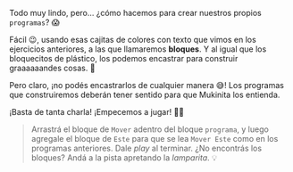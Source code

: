 <gs-toolbox toolbox-url="https://raw.githubusercontent.com/MumukiProject/mumuki-guia-gobstones-primeros-programas-kids/master/assets/toolbox_1553274591838.xml"></gs-toolbox>

Todo muy lindo, pero... ¿cómo hacemos para crear nuestros propios `programas`? :scream:

Fácil :wink:, usando esas cajitas de colores con texto que vimos en los ejercicios anteriores, a las que llamaremos **bloques**. Y al igual que los bloquecitos de plástico, los podemos encastrar para construir graaaaaandes cosas. :tada:

Pero claro, ¡no podés encastrarlos de cualquier manera :sweat_smile:! Los programas que construiremos deberán tener sentido para que Mukinita los entienda. 

¡Basta de tanta charla! ¡Empecemos a jugar! :ok_woman:

> Arrastrá el bloque de `Mover` adentro del bloque `programa`, y luego agregale el bloque de `Este` para que se lea `Mover Este` como en los programas anteriores. Dale _play_ al terminar. ¿No encontrás los bloques? Andá a la pista apretando la _lamparita_. :bulb: